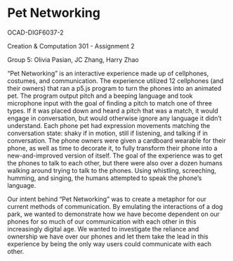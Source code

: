 # Pet Networking

OCAD-DIGF6037-2 

Creation & Computation 301 - Assignment 2 

Group 5: Olivia Pasian, JC Zhang, Harry Zhao

“Pet Networking” is an interactive experience made up of cellphones, costumes, and communication. The experience utilized 12 cellphones (and their owners) that ran a p5.js program to turn the phones into an animated pet. The program output pitch and a beeping language and took microphone input with the goal of finding a pitch to match one of three types. If it was placed down and heard a pitch that was a match, it would engage in conversation, but would otherwise ignore any language it didn’t understand. Each phone pet had expression movements matching the conversation state: shaky if in motion, still if listening, and talking if in conversation. The phone owners were given a cardboard wearable for their phone, as well as time to decorate it, to fully transform their phone into a new-and-improved version of itself. The goal of the experience was to get the phones to talk to each other, but there were also over a dozen humans walking around trying to talk to the phones. Using whistling, screeching, humming, and singing, the humans attempted to speak the phone’s language.

Our intent behind “Pet Networking” was to create a metaphor for our current methods of communication. By emulating the interactions of a dog park, we wanted to demonstrate how we have become dependent on our phones for so much of our communication with each other in this increasingly digital age. We wanted to investigate the reliance and ownership we have over our phones and let them take the lead in this experience by being the only way users could communicate with each other.


